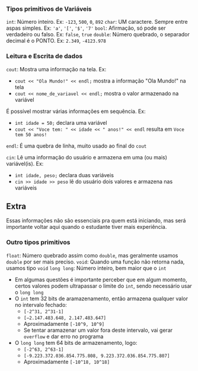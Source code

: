 ### Tipos primitivos de Variáveis
`int`: Número inteiro. Ex: `-123`, `500`, `0`, `892`
`char`: UM caractere. Sempre entre aspas simples. Ex: `'a'`, `'['`, `'$'`, `'7'`
`bool`: Afirmação, só pode ser verdadeiro ou falso. Ex: `false`, `true`
`double`: Número quebrado, o separador decimal é o PONTO. Ex: `2.349`, `-4123.978`

### Leitura e Escrita de dados
`cout`: Mostra uma informação na tela. Ex: 
- `cout << "Ola Mundo!" << endl;` mostra a informação "Ola Mundo!" na tela
- `cout << nome_de_variavel << endl;` mostra o valor armazenado na variável

É possível mostrar várias informações em sequência. Ex:
- `int idade = 50;` declara uma variável
- `cout << "Voce tem: " << idade << " anos!" << endl` resulta em `Voce tem 50 anos!`

`endl`: É uma quebra de linha, muito usado ao final do `cout`

`cin`: Lê uma informação do usuário e armazena em uma (ou mais) variável(is). Ex:
- `int idade, peso;` declara duas variáveis
- `cin >> idade >> peso` lê do usuário dois valores e armazena nas variáveis

## Extra
Essas informações não são essenciais pra quem está iniciando, mas será importante voltar aqui quando o estudante tiver mais experiência.
### Outro tipos primitivos
`float`: Número quebrado assim como `double`, mas geralmente usamos `double` por ser mais preciso.
`void`: Quando uma função não retorna nada, usamos tipo `void`
`long long`: Número inteiro, bem maior que o `int`
- Em algumas questões é importante perceber que em algum momento, certos valores podem ultrapassar o limite do `int`, sendo necessário usar o `long long`
- O `int` tem 32 bits de aramazenamento, então armazena qualquer valor no intervalo fechado:
    - `[-2^31, 2^31-1]`
    - `[−2.147.483.648, 2.147.483.647]` 
    - Aproximadamente `[-10^9, 10^9]`
    - Se tentar aramazenar um valor fora deste intervalo, vai gerar `overflow` e dar erro no programa
- O `long long` tem 64 bits de armazenamento, logo:
    - `[-2^63, 2^63-1]`
    - `[-9.223.372.036.854.775.808, 9.223.372.036.854.775.807]` 
    - Aproximadamente `[-10^18, 10^18]`
